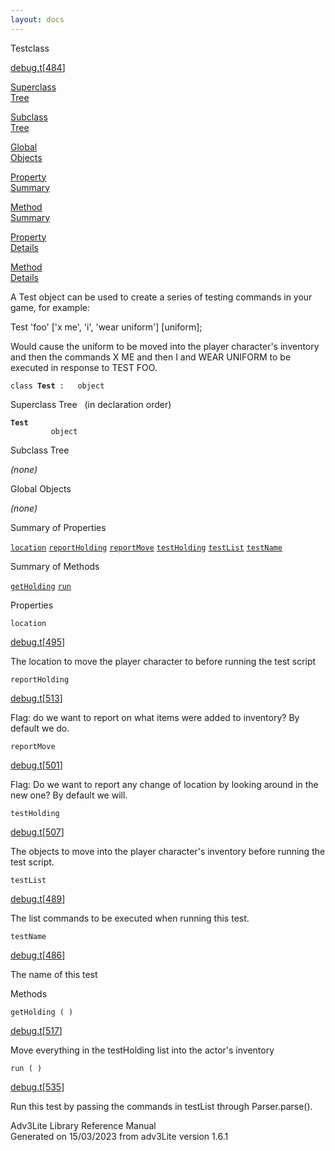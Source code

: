 ```yaml
---
layout: docs
---
```

<span class="title">Test</span><span class="type">class</span>

[debug.t](../file/debug.t.html)\[[484](../source/debug.t.html#484)\]

[Superclass  
Tree](#_SuperClassTree_)

[Subclass  
Tree](#_SubClassTree_)

[Global  
Objects](#_ObjectSummary_)

[Property  
Summary](#_PropSummary_)

[Method  
Summary](#_MethodSummary_)

[Property  
Details](#_Properties_)

[Method  
Details](#_Methods_)



A Test object can be used to create a series of testing commands in your
game, for example:

  
Test 'foo' \['x me', 'i', 'wear uniform'\] \[uniform\];

Would cause the uniform to be moved into the player character's
inventory and then the commands X ME and then I and WEAR UNIFORM to be
executed in response to TEST FOO.

`class `**`Test`**` :   object`



<span id="_SuperClassTree_"></span>



<span class="hdln">Superclass Tree</span>   (in declaration order)



**`Test`**  
`         object`  
<span id="_SubClassTree_"></span>



<span class="hdln">Subclass Tree</span>  



*(none)* <span id="_ObjectSummary_"></span>



<span class="hdln">Global Objects</span>  



*(none)* <span id="_PropSummary_"></span>



<span class="hdln">Summary of Properties</span>  



[`location`](#location) [`reportHolding`](#reportHolding) [`reportMove`](#reportMove) [`testHolding`](#testHolding) [`testList`](#testList) [`testName`](#testName)

<span id="_MethodSummary_"></span>



<span class="hdln">Summary of Methods</span>  



[`getHolding`](#getHolding) [`run`](#run)

<span id="_Properties_"></span>



<span class="hdln">Properties</span>  



<span id="location"></span>

`location`

[debug.t](../file/debug.t.html)\[[495](../source/debug.t.html#495)\]



The location to move the player character to before running the test
script



<span id="reportHolding"></span>

`reportHolding`

[debug.t](../file/debug.t.html)\[[513](../source/debug.t.html#513)\]



Flag: do we want to report on what items were added to inventory? By
default we do.



<span id="reportMove"></span>

`reportMove`

[debug.t](../file/debug.t.html)\[[501](../source/debug.t.html#501)\]



Flag: Do we want to report any change of location by looking around in
the new one? By default we will.



<span id="testHolding"></span>

`testHolding`

[debug.t](../file/debug.t.html)\[[507](../source/debug.t.html#507)\]



The objects to move into the player character's inventory before running
the test script.



<span id="testList"></span>

`testList`

[debug.t](../file/debug.t.html)\[[489](../source/debug.t.html#489)\]



The list commands to be executed when running this test.



<span id="testName"></span>

`testName`

[debug.t](../file/debug.t.html)\[[486](../source/debug.t.html#486)\]



The name of this test



<span id="_Methods_"></span>



<span class="hdln">Methods</span>  



<span id="getHolding"></span>

`getHolding ( )`

[debug.t](../file/debug.t.html)\[[517](../source/debug.t.html#517)\]



Move everything in the testHolding list into the actor's inventory



<span id="run"></span>

`run ( )`

[debug.t](../file/debug.t.html)\[[535](../source/debug.t.html#535)\]



Run this test by passing the commands in testList through
Parser.parse().





Adv3Lite Library Reference Manual  
Generated on 15/03/2023 from adv3Lite version 1.6.1


